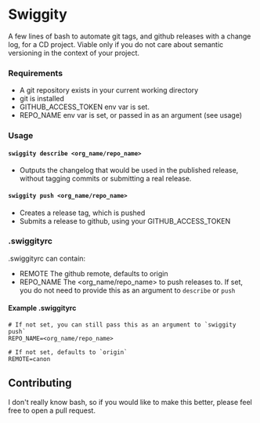 # Swiggity

A few lines of bash to automate git tags, and github releases with a change log, for a CD project.
Viable only if you do not care about semantic versioning in the context of your project.

### Requirements

- A git repository exists in your current working directory
- git is installed
- GITHUB_ACCESS_TOKEN env var is set.
- REPO_NAME env var is set, or passed in as an argument (see usage)

### Usage

#### `swiggity describe <org_name/repo_name>`

  - Outputs the changelog that would be used in the published release, without tagging commits or submitting a real release.

#### `swiggity push <org_name/repo_name>`

  - Creates a release tag, which is pushed
  - Submits a release to github, using your GITHUB_ACCESS_TOKEN

### .swiggityrc

.swiggityrc can contain:

- REMOTE
  The github remote, defaults to origin
- REPO_NAME
  The <org_name/repo_name> to push releases to. If set, you do not need to provide this as an argument to `describe` or `push`

#### Example .swiggityrc

```
# If not set, you can still pass this as an argument to `swiggity push`
REPO_NAME=<org_name/repo_name>

# If not set, defaults to `origin`
REMOTE=canon
```

## Contributing

I don't really know bash, so if you would like to make this better, please feel free to open a pull request.
